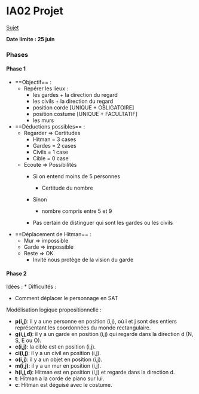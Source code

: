IA02 Projet
===

[Sujet](https://hackmd.io/@ia02/S1LNF3CMn)

**Date limite : 25 juin**

### Phases

#### Phase 1

- ==Objectif== :
    - Repérer les lieux :
        - les gardes + la direction du regard
        - les civils + la direction du regard
        - position corde [UNIQUE + OBLIGATOIRE] 
        - position costume [UNIQUE + FACULTATIF]
        - les murs
- ==Déductions possibles== :
    - Regarder => Certitudes 
        - Hitman = 3 cases
        - Gardes = 2 cases
        - Civils = 1 case
        - Cible = 0 case
    - Ecoute => Possibilités
        - Si on entend moins de 5 personnes
            - Certitude du nombre
        - Sinon
            - nombre compris entre 5 et 9 
            
        - Pas certain de distinguer qui sont les gardes ou les civils
- ==Déplacement de Hitman== :
    - Mur => impossible
    - Garde => impossible
    - Reste => OK
        - Invité nous protège de la vision du garde



#### Phase 2



Idées : 
* 
Difficultés : 
* Comment déplacer le personnage en SAT


Modélisation logique propositionnelle : 
* **p(i,j)**: il y a une personne en position (i,j), où i et j sont des entiers représentant les coordonnées du monde rectangulaire.
* **g(i,j,d)**: il y a un garde en position (i,j) qui regarde dans la direction d (N, S, E ou O).
* **c(i,j)**: la cible est en position (i,j).
* **ci(i,j)**: il y a un civil en position (i,j).
* **o(i,j)**: il y a un objet en position (i,j).
* **m(i,j)**: il y a un mur en position (i,j).
* **h(i,j,d)**: Hitman est en position (i,j) et regarde dans la direction d.
* **t**: Hitman a la corde de piano sur lui.
* **c**: Hitman est déguisé avec le costume.
